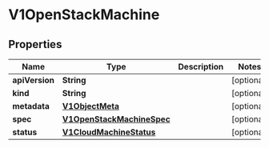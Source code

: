 # V1OpenStackMachine

## Properties
Name | Type | Description | Notes
------------ | ------------- | ------------- | -------------
**apiVersion** | **String** |  |  [optional]
**kind** | **String** |  |  [optional]
**metadata** | [**V1ObjectMeta**](V1ObjectMeta.md) |  |  [optional]
**spec** | [**V1OpenStackMachineSpec**](V1OpenStackMachineSpec.md) |  |  [optional]
**status** | [**V1CloudMachineStatus**](V1CloudMachineStatus.md) |  |  [optional]
